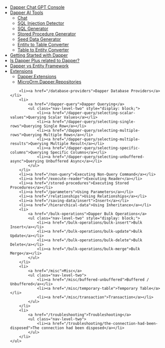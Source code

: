 <nav class="main-nav" itemscope itemtype="http://schema.org/SiteNavigationElement">
    <ul class="nav nav-level-one" id="side-menu">
		<li><a href="https://zzzcode.ai/dapper/chat" target="_blank">Dapper Chat GPT Console</a></li>
		<li>
			<a href="/dapper-ai-tools">Dapper AI Tools</a>
			<ul class="nav-level-two" data-display="dapper-ai-tools">
				<li><a href="https://zzzcode.ai/dapper/chat">Chat</a></li>
				<li><a href="https://zzzcode.ai/dapper/sql-injection-detector">SQL Injection Detector</a></li>
				<li><a href="https://zzzcode.ai/dapper/sql-generator">SQL Generator</a></li>
				<li><a href="https://zzzcode.ai/dapper/stored-procedure-generator">Stored Procedure Generator</a></li>
				<li><a href="https://zzzcode.ai/dapper/seed-data-generator">Seed Data Generator</a></li>
				<li><a href="https://zzzcode.ai/dapper/entity-to-table-converter">Entity to Table Converter</a></li>
				<li><a href="https://zzzcode.ai/dapper/table-to-entity-converter">Table to Entity Converter</a></li>
			</ul>
		</li>
        <li>
            <a href="/">Getting Started with Dapper</a>
        </li>	
		<li><a href="/dapper-and-dapper-plus">Is Dapper Plus related to Dapper?</a></li>
		<li><a href="/dapper-vs-entity-framework">Dapper vs Entity Framework</a></li>
		<li><a href="/extensions">Extensions</a>
			<ul class="nav-level-two">
                <li><a href="/extensions/dapper-extensions">Dapper.Extensions</a></li>
				<li><a href="/extensions/microorm-dapper-repositories">MicroOrm.Dapper.Repositories</a></li>
            </ul>
		</li>
		
		<li><a href="/database-providers">Dapper Database Providers</a></li>
		<li>
			<a href="/dapper-query">Dapper Querying</a>
			<ul class="nav-level-two" style="display: block;">
				<li><a href="/dapper-query/selecting-scalar-values">Querying Scalar Values</a></li>
				<li><a href="/dapper-query/selecting-single-rows">Querying Single Row</a></li>
				<li><a href="/dapper-query/selecting-multiple-rows">Querying Multiple Rows</a></li>
				<li><a href="/dapper-query/selecting-multiple-results">Querying Multiple Result</a></li>
				<li><a href="/dapper-query/selecting-specific-columns">Querying Specific Columns</a></li>
				<li><a href="/dapper-query/selecting-unbuffered-async">Querying Unbuffered Async</a></li>
			</ul>
		</li>
		<li><a href="/non-query">Executing Non-Query Command</a></li>
		<li><a href="/execute-reader">Executing Reader</a></li>
		<li><a href="/stored-procedures">Executing Stored Procedures</a></li>
		<li><a href="/parameters">Using Parameters</a></li>
		<li><a href="/relationships">Using Relationships</a></li>
		<li><a href="/saving-data/insert">Insert</a></li>
		<li><a href="/hierarchical-data">Using Inheritance</a></li>
        <li>
            <a href="/bulk-operations">Dapper Bulk Operations</a>
            <ul class="nav-level-two" style="display: block;">
                <li><a href="/bulk-operations/bulk-insert">Bulk Insert</a></li>
                <li><a href="/bulk-operations/bulk-update">Bulk Update</a></li>
                <li><a href="/bulk-operations/bulk-delete">Bulk Delete</a></li>
                <li><a href="/bulk-operations/bulk-merge">Bulk Merge</a></li>
            </ul>
        </li>
		<li>
			<a href="/misc">Misc</a>
			<ul class="nav-level-two">
                <li><a href="/misc/buffered-unbuffered">Buffered / Unbuffered</a></li>
                <li><a href="/misc/temporary-table">Temporary Table</a></li>
                <li><a href="/misc/transaction">Transaction</a></li>
            </ul>
		</li>
		<li>
			<a href="/troubleshooting">Troubleshooting</a>
			<ul class="nav-level-two">
                <li><a href="/troubleshooting/the-connection-had-been-disposed">The connection had been disposed</a></li>
            </ul>
		</li>
    </ul>
</nav>